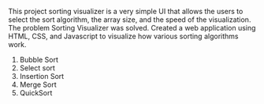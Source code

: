 This project sorting visualizer is a very simple UI that allows the users to select the sort algorithm, the array size, and the speed of the visualization. The problem Sorting Visualizer was solved. Created a web application using HTML, CSS, and Javascript to visualize how various sorting algorithms work.

1. Bubble Sort
2. Select sort
3. Insertion Sort
4. Merge Sort
5. QuickSort
